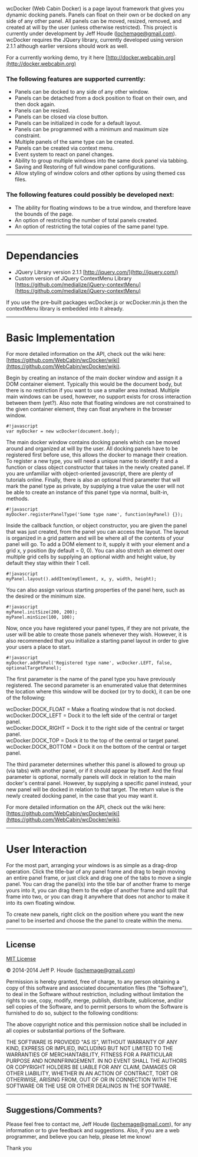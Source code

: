 wcDocker (Web Cabin Docker) is a page layout framework that gives you dynamic docking panels.  Panels can float on their own or be docked on any side of any other panel.  All panels can be moved, resized, removed, and created at will by the user (unless otherwise restricted).  This project is currently under development by Jeff Houde (lochemage@gmail.com).  wcDocker requires the JQuery library, currently developed using version 2.1.1 although earlier versions should work as well.

For a currently working demo, try it here [http://docker.webcabin.org](http://docker.webcabin.org)

### The following features are supported currently: ###
* Panels can be docked to any side of any other window.
* Panels can be detached from a dock position to float on their own, and then dock again.
* Panels can be resized.
* Panels can be closed via close button.
* Panels can be initialized in code for a default layout.
* Panels can be programmed with a minimum and maximum size constraint.
* Multiple panels of the same type can be created.
* Panels can be created via context menu.
* Event system to react on panel changes.
* Ability to group multiple windows into the same dock panel via tabbing.
* Saving and Restoring of full window panel configurations.
* Allow styling of window colors and other options by using themed css files.

### The following features could possibly be developed next: ###
* The ability for floating windows to be a true window, and therefore leave the bounds of the page.
* An option of restricting the number of total panels created.
* An option of restricting the total copies of the same panel type.

****
# Dependancies #

* JQuery Library version 2.1.1 [http://jquery.com/](http://jquery.com/)
* Custom version of JQuery ContextMenu Library [https://github.com/medialize/jQuery-contextMenu](https://github.com/medialize/jQuery-contextMenu)

If you use the pre-built packages wcDocker.js or wcDocker.min.js then the contextMenu library is embedded into it already.

****
# Basic Implementation #

For more detailed information on the API, check out the wiki here: [https://github.com/WebCabin/wcDocker/wiki](https://github.com/WebCabin/wcDocker/wiki).

Begin by creating an instance of the main docker window and assign it a DOM container element.
Typically this would be the document body, but there is no restriction if you want to use a
smaller area instead.  Multiple main windows can be used, however, no support exists for
cross interaction between them (yet?).  Also note that floating windows are not constrained to
the given container element, they can float anywhere in the browser window.
```
#!javascript
var myDocker = new wcDocker(document.body);
```
The main docker window contains docking panels which can be moved around and organized at will by the user.
All docking panels have to be registered first before use, this allows the docker to manage their creation.
To register a new type, you will need a unique name to identify it and a function or class object constructor that
takes in the newly created panel.  If you are unfamiliar with object-oriented javascript, there are plenty of
tutorials online.  Finally, there is also an optional third parameter that will mark the panel type as private,
by supplying a true value the user will not be able to create an instance of this panel type via normal, built-in,
methods.
```
#!javascript
myDocker.registerPanelType('Some type name', function(myPanel) {});
```
Inside the callback function, or object constructor, you are given the panel that was just created, from the panel
you can access the layout.  The layout is organized in a grid pattern and will be where all of the contents of your
panel will go.  To add a DOM element to it, supply it with your element and a grid x, y position (by default = 0, 0).
You can also stretch an element over multiple grid cells by supplying an optional width and height value, by default
they stay within their 1 cell.
```
#!javascript
myPanel.layout().addItem(myElement, x, y, width, height);
```
You can also assign various starting properties of the panel here, such as the desired or the minimum size.
```
#!javascript
myPanel.initSize(200, 200);
myPanel.minSize(100, 100);
```
Now, once you have registered your panel types, if they are not private, the user will be able to create those panels
whenever they wish.  However, it is also recommended that you initialize a starting panel layout in order to give
your users a place to start.
```
#!javascript
myDocker.addPanel('Registered type name', wcDocker.LEFT, false, optionalTargetPanel);
```
The first parameter is the name of the panel type you have previously registered.
The second parameter is an enumerated value that determines the location where this window will be docked
(or try to dock), it can be one of the following:  

wcDocker.DOCK_FLOAT    = Make a floating window that is not docked.  
wcDocker.DOCK_LEFT     = Dock it to the left side of the central or target panel.  
wcDocker.DOCK_RIGHT    = Dock it to the right side of the central or target panel.  
wcDocker.DOCK_TOP      = Dock it to the top of the central or target panel.  
wcDocker.DOCK_BOTTOM   = Dock it on the bottom of the central or target panel.  

The third parameter determines whether this panel is allowed to group up (via tabs) with another panel, or if it should
appear by itself.
And the final parameter is optional, normally panels will dock in relation to the main docker's central
panel. However, by supplying a specific panel instead, your new panel will be docked in relation to that target.
The return value is the newly created docking panel, in the case that you may want it.

For more detailed information on the API, check out the wiki here: [https://github.com/WebCabin/wcDocker/wiki](https://github.com/WebCabin/wcDocker/wiki).

****
# User Interaction #

For the most part, arranging your windows is as simple as a drag-drop operation.  Click the title-bar of any panel frame and drag to begin moving an entire panel frame, or just click and drag one of the tabs to move a single panel.  You can drag the panel(s) into the title bar of another frame to merge yours into it, you can drag them to the edge of another frame and split that frame into two, or you can drag it anywhere that does not anchor to make it into its own floating window.

To create new panels, right click on the position where you want the new panel to be inserted and choose the the panel to create within the menu.

****
## License ##

[MIT License](http://www.opensource.org/licenses/mit-license.php)

&copy; 2014-2014 Jeff P. Houde ([lochemage@gmail.com](mailto:lochemage@gmail.com))

Permission is hereby granted, free of charge, to any person obtaining a copy of this software and associated documentation files (the "Software"), to deal in the Software without restriction, including without limitation the rights to use, copy, modify, merge, publish, distribute, sublicense, and/or sell copies of the Software, and to permit persons to whom the Software is furnished to do so, subject to the following conditions:

The above copyright notice and this permission notice shall be included in all copies or substantial portions of the Software.

THE SOFTWARE IS PROVIDED "AS IS", WITHOUT WARRANTY OF ANY KIND, EXPRESS OR IMPLIED, INCLUDING BUT NOT LIMITED TO THE WARRANTIES OF MERCHANTABILITY, FITNESS FOR A PARTICULAR PURPOSE AND NONINFRINGEMENT. IN NO EVENT SHALL THE AUTHORS OR COPYRIGHT HOLDERS BE LIABLE FOR ANY CLAIM, DAMAGES OR OTHER LIABILITY, WHETHER IN AN ACTION OF CONTRACT, TORT OR OTHERWISE, ARISING FROM, OUT OF OR IN CONNECTION WITH THE SOFTWARE OR THE USE OR OTHER DEALINGS IN THE SOFTWARE.

****
## Suggestions/Comments? ##
Please feel free to contact me, Jeff Houde ([lochemage@gmail.com](mailto:lochemage@gmail.com)), for any information or to give feedback and suggestions.  Also, if you are a web programmer, and believe you can help, please let me know!

Thank you
